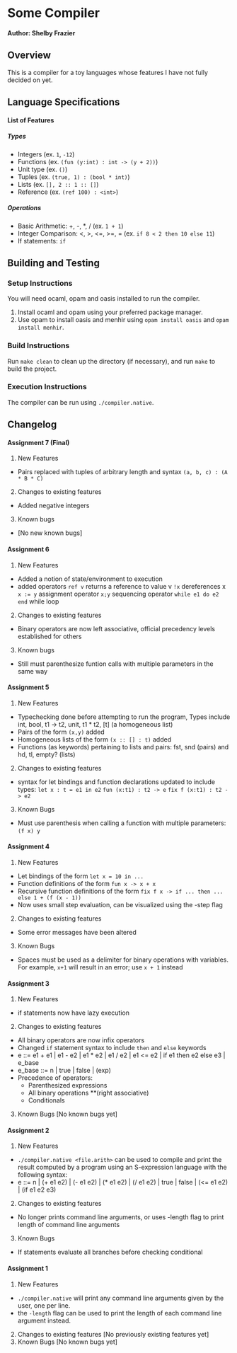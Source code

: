 # Some Compiler
#### Author: Shelby Frazier

## Overview
This is a compiler for a toy languages whose features I have not fully decided on yet.

## Language Specifications
#### List of Features
##### Types
  - Integers (ex. `1`, `-12`)
  - Functions (ex. `(fun (y:int) : int -> (y + 2))`)
  - Unit type (ex. `()`)
  - Tuples (ex. `(true, 1) : (bool * int)`)
  - Lists (ex. `[], 2 :: 1 :: []`)
  - Reference (ex. `(ref 100) : <int>`)

##### Operations
  - Basic Arithmetic: +, -, \*, / (ex. `1 + 1`)
  - Integer Comparison: <, >, <=, >=, =
      (ex. `if 8 < 2
            then 10
            else 11`)
  - If statements: `if `


## Building and Testing
### Setup Instructions
You will need ocaml, opam and oasis installed to run the compiler.
1. Install ocaml and opam using your preferred package manager.
2. Use opam to install oasis and menhir using `opam install oasis` and
   `opam install menhir`.

### Build Instructions
Run `make clean` to clean up the directory (if necessary), and run `make` to build the project.

### Execution Instructions
The compiler can be run using `./compiler.native`.

## Changelog

#### Assignment 7 (Final)
1. New Features
  - Pairs replaced with tuples of arbitrary length and syntax
    `(a, b, c) : (A * B * C)`
2. Changes to existing features
  - Added negative integers
3. Known bugs
  - [No new known bugs]

#### Assignment 6
1. New Features
  - Added a notion of state/environment to execution
  - added operators `ref v` returns a reference to value v
                    `!x` dereferences x
                    `x := y` assignment operator
                    `x;y` sequencing operator
                    `while e1 do e2 end` while loop
2. Changes to existing features
  - Binary operators are now left associative, official
    precedency levels established for others
3. Known bugs
  - Still must parenthesize funtion calls with multiple parameters in the
    same way

#### Assignment 5
1. New Features
  - Typechecking done before attempting to run the program,
    Types include int, bool, t1 -> t2, unit, t1 * t2, [t] (a homogeneous list)
  - Pairs of the form `(x,y)` added
  - Homogeneous lists of the form `(x :: [] : t)` added
  - Functions (as keywords) pertaining to lists and pairs: fst, snd (pairs) and hd, tl, empty? (lists)
2. Changes to existing features
  - syntax for let bindings and function declarations updated to include types:
    `let x : t = e1 in e2`
    `fun (x:t1) : t2 -> e`
    `fix f (x:t1) : t2 -> e2`
3. Known Bugs
  - Must use parenthesis when calling a function with multiple parameters: `(f x) y`

#### Assignment 4
1. New Features
  - Let bindings of the form `let x = 10 in ...`
  - Function definitions of the form `fun x -> x + x`
  - Recursive function definitions of the form `fix f x -> if ... then ... else 1 + (f (x - 1))`
  - Now uses small step evaluation, can be visualized using the -step flag
2. Changes to existing features
  - Some error messages have been altered
3. Known Bugs
  - Spaces must be used as a delimiter for binary operations with variables. For example, `x+1` will result in an error; use `x + 1` instead

#### Assignment 3
1. New Features
  - if statements now have lazy execution
2. Changes to existing features
  - All binary operators are now infix operators
  - Changed `if` statement syntax to include `then` and `else` keywords
  - e ::= e1 + e1 | e1 - e2 | e1 * e2 | e1 / e2
      | e1 <= e2 | if e1 then e2 else e3 | e_base
  - e_base ::= n | true | false | (exp)
  - Precedence of operators:
    + Parenthesized expressions
    + All binary operations **(right associative)
    + Conditionals
3. Known Bugs
  [No known bugs yet]

#### Assignment 2
1. New Features
  - `./compiler.native <file.arith>` can be used to compile and print the result computed by a program using an S-expression language with the following syntax:
  - e ::= n | (+ e1 e2) | (- e1 e2) | (* e1 e2) | (/ e1 e2)
        | true | false | (<= e1 e2) | (if e1 e2 e3)
2. Changes to existing features
  - No longer prints command line arguments, or uses -length flag to print length of command line arguments
3. Known Bugs
  - If statements evaluate all branches before checking conditional


#### Assignment 1
1. New Features
  - `./compiler.native` will print any command line arguments given by the user, one per line.
  - the `-length` flag can be used to print the length of each command line argument instead.
2. Changes to existing features
  [No previously existing features yet]
3. Known Bugs
  [No known bugs yet]

